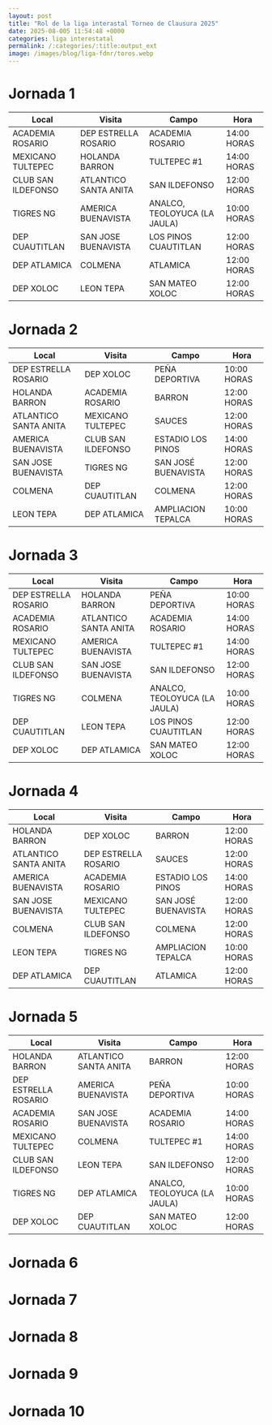 ```yaml
---
layout: post
title: "Rol de la liga interastal Torneo de Clausura 2025"
date: 2025-08-005 11:54:48 +0000
categories: liga interestatal
permalink: /:categories/:title:output_ext
image: /images/blog/liga-fdnr/toros.webp
---
```


# Jornada 1

| Local                | Visita                  | Campo                        | Hora         |
|----------------------|-------------------------|------------------------------|--------------|
| ACADEMIA ROSARIO     | DEP ESTRELLA ROSARIO    | ACADEMIA ROSARIO             | 14:00 HORAS  |
| MEXICANO TULTEPEC    | HOLANDA BARRON          | TULTEPEC #1                  | 14:00 HORAS  |
| CLUB SAN ILDEFONSO   | ATLANTICO SANTA ANITA   | SAN ILDEFONSO                | 12:00 HORAS  |
| TIGRES NG            | AMERICA BUENAVISTA      | ANALCO, TEOLOYUCA (LA JAULA) | 10:00 HORAS  |
| DEP CUAUTITLAN       | SAN JOSE BUENAVISTA     | LOS PINOS CUAUTITLAN         | 12:00 HORAS  |
| DEP ATLAMICA         | COLMENA                 | ATLAMICA                     | 12:00 HORAS  |
| DEP XOLOC            | LEON TEPA               | SAN MATEO XOLOC              | 12:00 HORAS  |

# Jornada 2

| Local                  | Visita                | Campo                | Hora         |
|------------------------|-----------------------|----------------------|--------------|
| DEP ESTRELLA ROSARIO   | DEP XOLOC             | PEÑA DEPORTIVA       | 10:00 HORAS  |
| HOLANDA BARRON         | ACADEMIA ROSARIO      | BARRON               | 12:00 HORAS  |
| ATLANTICO SANTA ANITA  | MEXICANO TULTEPEC     | SAUCES               | 12:00 HORAS  |
| AMERICA BUENAVISTA     | CLUB SAN ILDEFONSO    | ESTADIO LOS PINOS    | 14:00 HORAS  |
| SAN JOSE BUENAVISTA    | TIGRES NG             | SAN JOSÉ BUENAVISTA  | 12:00 HORAS  |
| COLMENA                | DEP CUAUTITLAN        | COLMENA              | 12:00 HORAS  |
| LEON TEPA              | DEP ATLAMICA          | AMPLIACION TEPALCA   | 10:00 HORAS  |

# Jornada 3

| Local                | Visita                  | Campo                        | Hora         |
|----------------------|-------------------------|------------------------------|--------------|
| DEP ESTRELLA ROSARIO | HOLANDA BARRON          | PEÑA DEPORTIVA               | 10:00 HORAS  |
| ACADEMIA ROSARIO     | ATLANTICO SANTA ANITA   | ACADEMIA ROSARIO             | 14:00 HORAS  |
| MEXICANO TULTEPEC    | AMERICA BUENAVISTA      | TULTEPEC #1                  | 14:00 HORAS  |
| CLUB SAN ILDEFONSO   | SAN JOSE BUENAVISTA     | SAN ILDEFONSO                | 12:00 HORAS  |
| TIGRES NG            | COLMENA                 | ANALCO, TEOLOYUCA (LA JAULA) | 10:00 HORAS  |
| DEP CUAUTITLAN       | LEON TEPA               | LOS PINOS CUAUTITLAN         | 12:00 HORAS  |
| DEP XOLOC            | DEP ATLAMICA            | SAN MATEO XOLOC              | 12:00 HORAS  |

# Jornada 4

| Local                  | Visita                | Campo                | Hora         |
|------------------------|-----------------------|----------------------|--------------|
| HOLANDA BARRON         | DEP XOLOC             | BARRON               | 12:00 HORAS  |
| ATLANTICO SANTA ANITA  | DEP ESTRELLA ROSARIO  | SAUCES               | 12:00 HORAS  |
| AMERICA BUENAVISTA     | ACADEMIA ROSARIO      | ESTADIO LOS PINOS    | 14:00 HORAS  |
| SAN JOSE BUENAVISTA    | MEXICANO TULTEPEC     | SAN JOSÉ BUENAVISTA  | 12:00 HORAS  |
| COLMENA                | CLUB SAN ILDEFONSO    | COLMENA              | 12:00 HORAS  |
| LEON TEPA              | TIGRES NG             | AMPLIACION TEPALCA   | 10:00 HORAS  |
| DEP ATLAMICA           | DEP CUAUTITLAN        | ATLAMICA             | 12:00 HORAS  |

# Jornada 5

| Local                | Visita                  | Campo                        | Hora         |
|----------------------|-------------------------|------------------------------|--------------|
| HOLANDA BARRON       | ATLANTICO SANTA ANITA   | BARRON                       | 12:00 HORAS  |
| DEP ESTRELLA ROSARIO | AMERICA BUENAVISTA      | PEÑA DEPORTIVA               | 10:00 HORAS  |
| ACADEMIA ROSARIO     | SAN JOSE BUENAVISTA     | ACADEMIA ROSARIO             | 14:00 HORAS  |
| MEXICANO TULTEPEC    | COLMENA                 | TULTEPEC #1                  | 14:00 HORAS  |
| CLUB SAN ILDEFONSO   | LEON TEPA               | SAN ILDEFONSO                | 12:00 HORAS  |
| TIGRES NG            | DEP ATLAMICA            | ANALCO, TEOLOYUCA (LA JAULA) | 10:00 HORAS  |
| DEP XOLOC            | DEP CUAUTITLAN          | SAN MATEO XOLOC              | 12:00 HORAS  |

# Jornada 6

# Jornada 7

# Jornada 8

# Jornada 9

# Jornada 10


